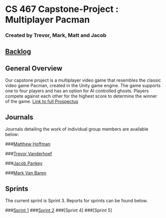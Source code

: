# CS 467 Capstone-Project : Multiplayer Pacman 
### Created by Trevor, Mark, Matt and Jacob

## [Backlog](https://docs.google.com/spreadsheets/d/1DO89DcbxZEDntXi4WkBiVGwZVSokS-HG-yBSV7zPNXM/edit?usp=sharing)

## General Overview
Our capstone project is a multiplayer video game that resembles the classic video game Pacman, created in the Unity game engine. The game supports one to four players and has an option for AI controlled ghosts. Players compete against each other for the highest score to determine the winner of the game. [Link to full Prospectus](https://docs.google.com/document/d/1w3QglRPkQnScmR8t81AJAi6HHoZ7BEtoYM1gPeRQxXw/edit?usp=sharing)

## Journals
Journals detailing the work of individual group members are available below:

###[Matthew Hoffman](https://drive.google.com/open?id=1KrfcsN8Ud7JterrbeYxmvCfcwkMNy0g-Ohvjmbs0YLo)

###[Trevor Vanderhoef](https://docs.google.com/a/mail.gvsu.edu/document/d/1p5nhgjVDr4lmSvdh37ZBmpmJU0uqwjQCLABGsJ7l9IU/edit?usp=sharing)

###[Jacob Pankey](https://drive.google.com/open?id=1k2ezZWiedLUSGZnrOPsMOSYOCePhcGP449jAE24oG7g)

###[Mark Van Baren](https://docs.google.com/document/d/1pr1rmpV0dvmGcvoL8KPMQhhEgucA_Cl91b9o-OIoTg0/edit?usp=sharing)

## Sprints
The current sprint is Sprint 3. Reports for sprints can be found below.

###[Sprint 1](https://docs.google.com/document/d/1zcxfZ-WjmZB95j56o3px9AIDl_cnNH6M75o--U4XHCY/edit?usp=sharing)
###[Sprint 2](https://docs.google.com/document/d/1nPR8lxVH8VJc43JMvX3BnR9YzrNQS39lFFpaF9Q0bsw/edit?usp=sharing)
###[Sprint 4]
###[Sprint 5]
